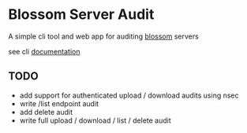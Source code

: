 # Blossom Server Audit

A simple cli tool and web app for auditing [blossom](https://github.com/hzrd149/blossom) servers

see cli [documentation](./docs/help.md)

## TODO

- add support for authenticated upload / download audits using nsec
- write /list endpoint audit
- add delete audit
- write full upload / download / list / delete audit
